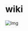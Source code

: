 # wiki

![Img](https://universityofadelaide.box.com/shared/static/moq8t9m0fsno16wxirjjbtpd8lv0ijwk.gif)

